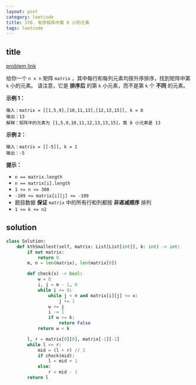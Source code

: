 ```yaml
---
layout: post
category: leetcode
title: 378. 有序矩阵中第 K 小的元素
tags: leetcode
---
```

## title
[problem link](https://leetcode-cn.com/problems/kth-smallest-element-in-a-sorted-matrix/)

给你一个 `n x n` 矩阵 `matrix` ，其中每行和每列元素均按升序排序，找到矩阵中第 `k` 小的元素。
请注意，它是 **排序后** 的第 `k` 小元素，而不是第 `k` 个 **不同** 的元素。

 

**示例 1：**

```
输入：matrix = [[1,5,9],[10,11,13],[12,13,15]], k = 8
输出：13
解释：矩阵中的元素为 [1,5,9,10,11,12,13,13,15]，第 8 小元素是 13
```

**示例 2：**

```
输入：matrix = [[-5]], k = 1
输出：-5
```

 

**提示：**

- `n == matrix.length`
- `n == matrix[i].length`
- `1 <= n <= 300`
- `-109 <= matrix[i][j] <= -109`
- 题目数据 **保证** `matrix` 中的所有行和列都按 **非递减顺序** 排列
- `1 <= k <= n2`

## solution
```python
class Solution:
    def kthSmallest(self, matrix: List[List[int]], k: int) -> int:
        if not matrix:
            return 0
        m, n = len(matrix), len(matrix[0])

        def check(x) -> bool:
            w = 0
            i, j = m - 1, 0
            while i >= 0:
                while j < n and matrix[i][j] <= x:
                    j += 1
                w += j
                i -= 1
                if w >= k:
                    return False
            return w < k

        l, r = matrix[0][0], matrix[-1][-1]
        while l <= r:
            mid = (l + r) // 2
            if check(mid):
                l = mid + 1
            else:
                r = mid - 1
        return l
```

